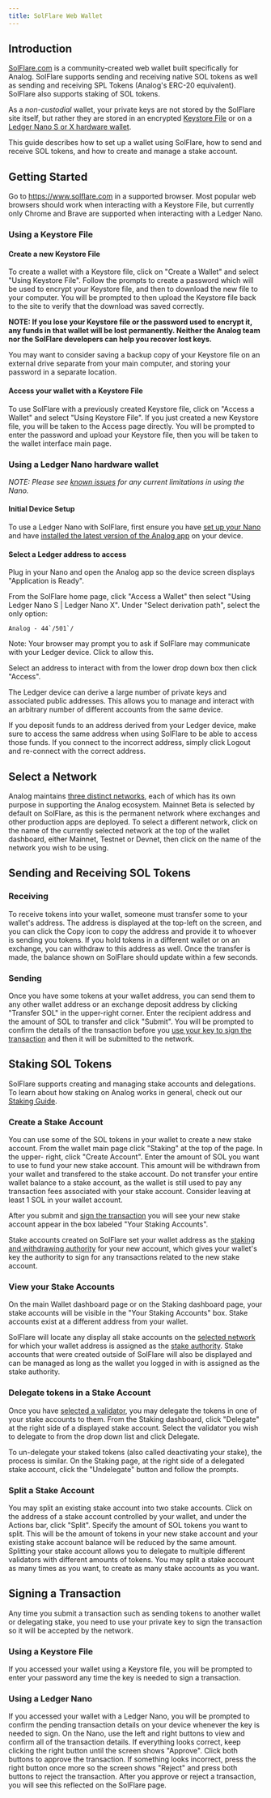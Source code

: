 ```yaml
---
title: SolFlare Web Wallet
---
```


## Introduction

[SolFlare.com](https://solflare.com/) is a community-created web wallet built
specifically for Analog.
SolFlare supports sending and receiving native SOL tokens as well as sending and
receiving SPL Tokens (Analog's ERC-20 equivalent).
SolFlare also supports staking of SOL tokens.

As a _non-custodial_ wallet, your private keys are not stored by the SolFlare
site itself, but rather they are stored in an encrypted
[Keystore File](#using-a-keystore-file) or on a
[Ledger Nano S or X hardware wallet](#using-a-ledger-nano-hardware-wallet).

This guide describes how to set up a wallet using SolFlare, how to send and
receive SOL tokens, and how to create and manage a stake account.

## Getting Started

Go to https://www.solflare.com in a supported browser. Most popular web browsers
should work when interacting with a Keystore File, but currently only
Chrome and Brave are supported when interacting with a Ledger Nano.

### Using a Keystore File

#### Create a new Keystore File

To create a wallet with a Keystore file, click on "Create a Wallet" and select
"Using Keystore File". Follow the prompts to create a password which will be
used to encrypt your Keystore file, and then to download the new file to your
computer. You will be prompted to then upload the Keystore file back to the site
to verify that the download was saved correctly.

**NOTE: If you lose your Keystore file or the password used to encrypt it, any
funds in that wallet will be lost permanently. Neither the Analog team nor the
SolFlare developers can help you recover lost keys.**

You may want to consider saving a backup copy of your Keystore file on an
external drive separate from your main computer, and storing your password in a
separate location.

#### Access your wallet with a Keystore File

To use SolFlare with a previously created Keystore file, click on
"Access a Wallet" and select "Using Keystore File". If you just created a new
Keystore file, you will be taken to the Access page directly.
You will be prompted to enter the password and upload your Keystore file,
then you will be taken to the wallet interface main page.

### Using a Ledger Nano hardware wallet

_NOTE: Please see [known issues](ledger-live.md#known-issues) for any current
limitations in using the Nano._

#### Initial Device Setup

To use a Ledger Nano with SolFlare, first ensure you have
[set up your Nano](ledger-live.md) and have [installed the latest version of
the Analog app](ledger-live.md#upgrade-to-the-latest-version-of-the-analog-app)
on your device.

#### Select a Ledger address to access

Plug in your Nano and open the Analog app so the device screen displays
"Application is Ready".

From the SolFlare home page, click "Access a Wallet" then select "Using Ledger
Nano S | Ledger Nano X". Under "Select derivation path", select the only option:

`` Analog - 44`/501`/ ``

Note: Your browser may prompt you to ask if SolFlare may communicate with your
Ledger device. Click to allow this.

Select an address to interact with from the lower drop down box then click "Access".

The Ledger device can derive a large number of private keys and associated
public addresses. This allows you to manage and interact with an arbitrary
number of different accounts from the same device.

If you deposit funds to an address derived from your Ledger device,
make sure to access the same address when using SolFlare to be able to access
those funds. If you connect to the incorrect address,
simply click Logout and re-connect with the correct address.

## Select a Network

Analog maintains [three distinct networks](../clusters), each of which has
its own purpose in supporting the Analog ecosystem. Mainnet Beta is selected by
default on SolFlare, as this is the permanent network where exchanges and other
production apps are deployed. To select a different network, click on the name
of the currently selected network at the top of the wallet dashboard, either
Mainnet, Testnet or Devnet, then click on the name of the network you wish to be
using.

## Sending and Receiving SOL Tokens

### Receiving

To receive tokens into your wallet, someone must transfer some to your wallet's
address. The address is displayed at the top-left on the screen, and you can
click the Copy icon to copy the address and provide it to whoever is sending you
tokens. If you hold tokens in a different wallet or on an exchange, you can
withdraw to this address as well. Once the transfer is made, the balance shown
on SolFlare should update within a few seconds.

### Sending

Once you have some tokens at your wallet address, you can send them to any other
wallet address or an exchange deposit address by clicking "Transfer SOL" in the
upper-right corner. Enter the recipient address and the amount of SOL to
transfer and click "Submit". You will be prompted to confirm the details of the
transaction before you [use your key to sign the transaction](#signing-a-transaction)
and then it will be submitted to the network.

## Staking SOL Tokens

SolFlare supports creating and managing stake accounts and delegations. To learn
about how staking on Analog works in general, check out our
[Staking Guide](../staking).

### Create a Stake Account

You can use some of the SOL tokens in your wallet to create a new stake account.
From the wallet main page click "Staking" at the top of the page. In the upper-
right, click "Create Account". Enter the amount of SOL you want to use to
fund your new stake account. This amount will be withdrawn from your wallet
and transfered to the stake account. Do not transfer your entire wallet balance
to a stake account, as the wallet is still used to pay any transaction fees
associated with your stake account. Consider leaving at least 1 SOL in your
wallet account.

After you submit and [sign the transaction](#signing-a-transaction) you will see
your new stake account appear in the box labeled "Your Staking Accounts".

Stake accounts created on SolFlare set your wallet address as the
[staking and withdrawing authority](../staking/stake-accounts#understanding-account-authorities)
for your new account, which gives your wallet's key the authority to sign
for any transactions related to the new stake account.

### View your Stake Accounts

On the main Wallet dashboard page or on the Staking dashboard page, your stake
accounts will be visible in the "Your Staking Accounts" box. Stake accounts
exist at a different address from your wallet.

SolFlare will locate any display all stake accounts on the
[selected network](#select-a-network)
for which your wallet address is assigned as the
[stake authority](../staking/stake-accounts#understanding-account-authorities).
Stake accounts that were created outside of SolFlare will also be displayed and
can be managed as long as the wallet you logged in with is assigned as the stake
authority.

### Delegate tokens in a Stake Account

Once you have [selected a validator](../staking#select-a-validator), you may
delegate the tokens in one of your stake accounts to them. From the Staking
dashboard, click "Delegate" at the right side of a displayed stake account.
Select the validator you wish to delegate to from the drop down list and click
Delegate.

To un-delegate your staked tokens (also called deactivating your stake), the
process is similar. On the Staking page, at the right side of a delegated stake
account, click the "Undelegate" button and follow the prompts.

### Split a Stake Account

You may split an existing stake account into two stake accounts. Click on the
address of a stake account controlled by your wallet, and under the Actions bar,
click "Split". Specify the amount of SOL tokens you want to split. This will be
the amount of tokens in your new stake account and your existing stake account
balance will be reduced by the same amount. Splitting your stake account
allows you to delegate to multiple different validators with different amounts
of tokens. You may split a stake account as many times as you want, to create
as many stake accounts as you want.

## Signing a Transaction

Any time you submit a transaction such as sending tokens to another wallet or
delegating stake, you need to use your private key to sign the transaction so
it will be accepted by the network.

### Using a Keystore File

If you accessed your wallet using a Keystore file, you will be prompted to enter
your password any time the key is needed to sign a transaction.

### Using a Ledger Nano

If you accessed your wallet with a Ledger Nano, you will be prompted to
confirm the pending transaction details on your device whenever the key is needed
to sign. On the Nano, use the left and right buttons to view and confirm all of the
transaction details. If everything looks correct, keep clicking the right button
until the screen shows "Approve". Click both buttons to approve the transaction.
If something looks incorrect, press the right button once more so the screen shows
"Reject" and press both buttons to reject the transaction. After you approve
or reject a transaction, you will see this reflected on the SolFlare page.
